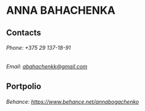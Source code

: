 # ANNA BAHACHENKA

## Contacts
###### Phone: +375 29 137-18-91
###### Email: abahachenkk@gmail.com

## Portpolio
###### Behance: https://www.behance.net/annabogachenko